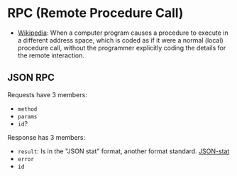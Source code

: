 # RPC (Remote Procedure Call)

- [Wikipedia](https://en.wikipedia.org/wiki/Remote_procedure_call): When a computer program causes a procedure to execute in a different address space,
  which is coded as if it were a normal (local) procedure call,
  without the programmer explicitly coding the details for the remote interaction.

## JSON RPC

Requests have 3 members:

- `method`
- `params`
- `id`?

Response has 3 members:

- `result`: Is in the "JSON stat" format, another format standard. [JSON-stat](https://json-stat.org/format/)
- `error`
- `id`


